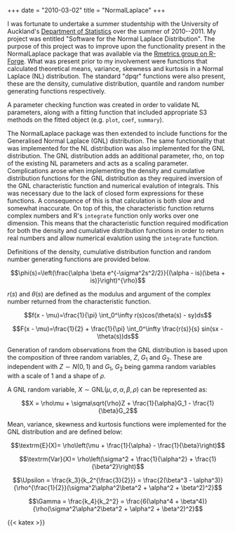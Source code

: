+++
date = "2010-03-02"
title = "NormalLaplace"
+++

I was fortunate to undertake a summer studentship with the University of Auckland's [Department of Statistics](https://www.stat.auckland.ac.nz/) over the summer of 2010--2011. My project was entitled "Software for the Normal Laplace Distribution". The purpose of this project was to improve upon the functionality present in the NormalLaplace package that was available via the [Rmetrics group on R-Forge](https://r-forge.r-project.org/R/?group_id=156). What was present prior to my involvement were functions that calculated theoretical means, variance, skewness and kurtosis in a Normal Laplace (NL) distribution. The standard "dpqr" functions were also present, these are the density, cumulative distribution, quantile and random number generating functions respectively.

A parameter checking function was created in order to validate NL parameters, along with a fitting function that included appropriate S3 methods on the fitted object (e.g. `plot`, `coef`, `summary`).

The NormalLaplace package was then extended to include functions for the Generalised Normal Laplace (GNL) distribution. The same functionality that was implemented for the NL distribution was also implemented for the GNL distribution. The GNL distribution adds an additional parameter, rho, on top of the existing NL parameters and acts as a scaling parameter. Complications arose when implementing the density and cumulative distribution functions for the GNL distribution as they required inversion of the GNL characteristic function and numerical evalution of integrals. This was necessary due to the lack of closed form expressions for these functions. A consequence of this is that calculation is both slow and somewhat inaccurate. On top of this, the characteristic function returns complex numbers and R's `integrate` function only works over one dimension. This means that the characteristic function required modification for both the density and cumulative distribution functions in order to return real numbers and allow numerical evalution using the `integrate` function.

Definitions of the density, cumulative distribution function and random number generating functions are provided below.

$$\phi(s)=\left(\frac{\alpha \beta e^{-\sigma^2s^2/2}}{(\alpha - is)(\beta + is)}\right)^{\rho}$$

$r(s)$ and $\theta(s)$ are defined as the modulus and argument of the complex number returned from the characteristic function.

$$f(x - \mu)=\frac{1}{\pi} \int_0^\infty r(s)cos(\theta(s) - sy)ds$$

$$F(x - \mu)=\frac{1}{2} + \frac{1}{\pi} \int_0^\infty \frac{r(s)}{s} sin(sx - \theta(s))ds$$

Generation of random observations from the GNL distribution is based upon the composition of three random variables, $Z$, $G_1$ and $G_2$. These are independent with $Z \sim N(0, 1)$ and $G_1$, $G_2$ being gamma random variables with a scale of 1 and a shape of $\rho$.

A GNL random variable, $X \sim \textrm{GNL}(\mu, \sigma, \alpha, \beta, \rho)$ can be represented as:

$$X = \rho\mu + \sigma\sqrt{\rho}Z + \frac{1}{\alpha}G_1 - \frac{1}{\beta}G_2$$

Mean, variance, skewness and kurtosis functions were implemented for the GNL distribution and are defined below:

$$\textrm{E}(X)= \rho\left(\mu + \frac{1}{\alpha} - \frac{1}{\beta}\right)$$

$$\textrm{Var}(X)= \rho\left(\sigma^2 + \frac{1}{\alpha^2} + \frac{1}{\beta^2}\right)$$

$$\Upsilon = \frac{k_3}{k_2^{\frac{3}{2}}} = \frac{2(\beta^3 - \alpha^3)}{\rho^{\frac{1}{2}}(\sigma^2\alpha^2\beta^2 + \alpha^2 + \beta^2)^2}$$

$$\Gamma = \frac{k_4}{k_2^2} = \frac{6(\alpha^4 + \beta^4)}{\rho(\sigma^2\alpha^2\beta^2 + \alpha^2 + \beta^2)^2}$$

{{< katex >}}
